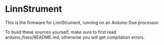 LinnStrument
============

This is the firmware for LinnStrument, running on an Arduino Due processor.

To build these sources yourself, make sure to first read arduino_fixes/README.md, otherwise you will get compilation errors.